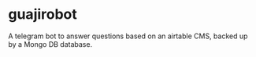 # guajirobot
A telegram bot to answer questions based on an airtable CMS, backed up by a Mongo DB database.
